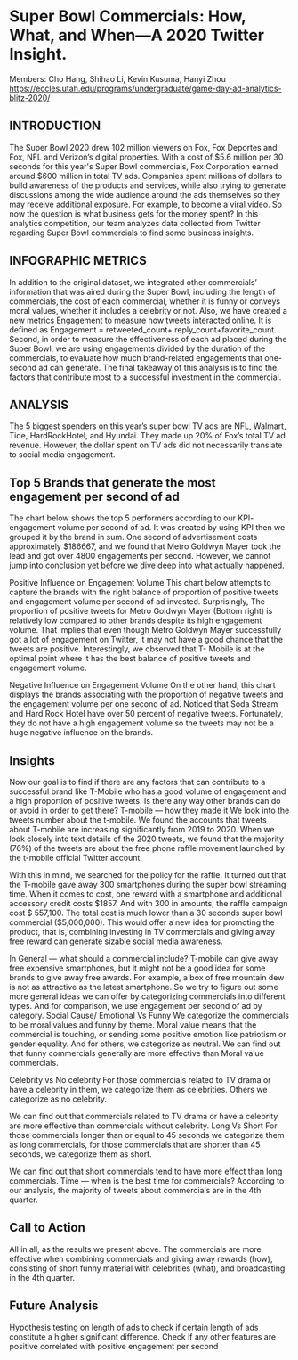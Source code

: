# Super Bowl Commercials: How, What, and When—A 2020 Twitter Insight.

Members: Cho Hang, Shihao Li, Kevin Kusuma, Hanyi Zhou
https://eccles.utah.edu/programs/undergraduate/game-day-ad-analytics-blitz-2020/

## INTRODUCTION
The Super Bowl 2020 drew 102 million viewers on Fox, Fox Deportes and Fox, NFL and Verizon’s digital properties. With a cost of $5.6 million per 30 seconds for this year's Super Bowl commercials, Fox Corporation earned around $600 million in total TV ads. Companies spent millions of dollars to build awareness of the products and services, while also trying to generate discussions among the wide audience around the ads themselves so they may receive additional exposure. For example, to become a viral video. So now the question is what business gets for the money spent? In this analytics competition, our team analyzes data collected from Twitter regarding Super Bowl commercials to find some business insights. 
## INFOGRAPHIC METRICS
In addition to the original dataset, we integrated other commercials’ information that was aired during the Super Bowl, including the length of commercials, the cost of each commercial, whether it is funny or conveys moral values, whether it includes a celebrity or not.
Also, we have created a new metrics Engagement to measure how tweets interacted online. It is defined as Engagement = retweeted_count+ reply_count+favorite_count. Second, in order to measure the effectiveness of each ad placed during the Super Bowl, we are using engagements divided by the duration of the commercials, to evaluate how much brand-related engagements that one-second ad can generate. The final takeaway of this analysis is to find the factors that contribute most to a successful investment in the commercial.

## ANALYSIS
The 5 biggest spenders on this year’s super bowl TV ads are NFL, Walmart, Tide, HardRockHotel, and Hyundai. 
They made up 20% of Fox’s total TV ad revenue. However, the dollar spent on TV ads did not necessarily translate to social media engagement. 

## Top 5 Brands that generate the most engagement per second of ad
The chart below shows the top 5 performers according to our KPI- engagement volume per second of ad. It was created by using KPI then we grouped it by the brand in sum. 
One second of advertisement costs approximately $186667, and we found that Metro Goldwyn Mayer took the lead and got over 4800 engagements per second. However, we cannot jump into conclusion yet before we dive deep into what actually happened.

Positive Influence on Engagement Volume
This chart below attempts to capture the brands with the right balance of proportion of positive tweets and engagement volume per second of ad invested. 
Surprisingly, The proportion of positive tweets for Metro Goldwyn Mayer (Bottom right) is relatively low compared to other brands despite its high engagement volume. That implies that even though Metro Goldwyn Mayer successfully got a lot of engagement on Twitter, it may not have a good chance that the tweets are positive. Interestingly, we observed that T- Mobile is at the optimal point where it has the best balance of positive tweets and engagement volume. 

Negative Influence on Engagement Volume
On the other hand, this chart displays the brands associating with the proportion of negative tweets and the engagement volume per one second of ad. Noticed that Soda Stream and Hard Rock Hotel have over 50 percent of negative tweets. Fortunately, they do not have a high engagement volume so the tweets may not be a huge negative influence on the brands. 


## Insights
Now our goal is to find if there are any factors that can contribute to a successful brand like T-Mobile who has a good volume of engagement and a high proportion of positive tweets. Is there any way other brands can do or avoid in order to get there? 
T-mobile — how they made it
We look into the tweets number about the t-mobile. We found the accounts that tweets about T-mobile are increasing significantly from 2019 to 2020. When we look closely into text details of the 2020 tweets, we found that the majority (76%) of the tweets are about the free phone raffle movement launched by the t-mobile official Twitter account.
 
With this in mind, we searched for the policy for the raffle. It turned out that the T-mobile gave away 300 smartphones during the super bowl streaming time. When it comes to cost, one reward with a smartphone and additional accessory credit costs $1857. And with 300 in amounts, the raffle campaign cost $ 557,100. The total cost is much lower than a 30 seconds super bowl commercial ($5,000,000). This would offer a new idea for promoting the product, that is, combining investing in TV commercials and giving away free reward can generate sizable social media awareness. 

In General — what should a commercial include?
T-mobile can give away free expensive smartphones, but it might not be a good idea for some brands to give away free awards. For example, a box of free mountain dew is not as attractive as the latest smartphone. So we try to figure out some more general ideas we can offer by categorizing commercials into different types. And for comparison, we use engagement per second of ad by category. 
Social Cause/ Emotional Vs Funny
We categorize the commercials to be moral values and funny by theme. Moral value means that the commercial is touching, or sending some positive emotion like patriotism or gender equality. And for others, we categorize as neutral. 
We can find out that funny commercials generally are more effective than Moral value commercials. 

Celebrity vs No celebrity
For those commercials related to TV drama or have a celebrity in them, we categorize them as celebrities. Others we categorize as no celebrity. 

We can find out that commercials related to TV drama or have a celebrity are more effective than commercials without celebrity. 
Long Vs Short
For those commercials longer than or equal to 45 seconds we categorize them as long commercials, for those commercials that are shorter than 45 seconds, we categorize them as short. 

We can find out that short commercials tend to have more effect than long commercials. 
Time — when is the best time for commercials? 
According to our analysis, the majority of tweets about commercials are in the 4th quarter. 


## Call to Action 
All in all, as the results we present above. The commercials are more effective when combining commercials and giving away rewards (how), consisting of short funny material with celebrities (what), and broadcasting in the 4th quarter. 

## Future Analysis
Hypothesis testing on length of ads to check if certain length of ads constitute a higher significant difference. 
Check if any other features are positive correlated with positive engagement per second
